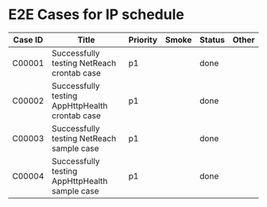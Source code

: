 # E2E Cases for IP schedule

| Case ID | Title                                           | Priority | Smoke | Status |    Other    |
|---------|-------------------------------------------------|----------|-------|--------|-------------|
| C00001  | Successfully testing NetReach crontab case      | p1       |       | done   |             |
| C00002  | Successfully testing AppHttpHealth crontab case | p1       |       | done   |             |
| C00003  | Successfully testing NetReach sample case       | p1       |       | done   |             |
| C00004  | Successfully testing AppHttpHealth sample case  | p1       |       | done   |             |

